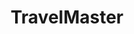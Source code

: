 ---
title: TravelMaster
emoji: 🚀
colorFrom: red
colorTo: yellow
sdk: gradio
sdk_version: string
app_file: app.py
pinned: false
---